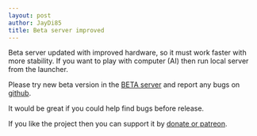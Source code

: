 ```yaml
---
layout: post
author: JayDi85
title: Beta server improved
---
```

Beta server updated with improved hardware, so it must work faster with more stability.
If you want to play with computer (AI) then run local server from the launcher.

Please try new beta version in the [BETA server](http://xmage.today/) 
and report any bugs on [github](https://github.com/magefree/mage/issues).

It would be great if you could help find bugs before release.

If you like the project then you can support it by [donate or patreon](http://xmage.today/#donate).